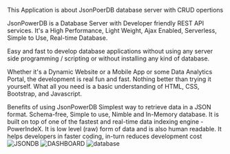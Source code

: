 This Application is about JsonPoerDB database server with CRUD opertions

JsonPowerDB is a Database Server with Developer friendly REST API services. It's a High Performance, Light Weight, Ajax Enabled, Serverless, Simple to Use, Real-time Database.

Easy and fast to develop database applications without using any server side programming / scripting or without installing any kind of database.

Whether it's a Dynamic Website or a Mobile App or some Data Analytics Portal, the development is real fun and fast. Nothing better than trying it yourself. What all you need is a basic understanding of HTML, CSS, Bootstrap, and Javascript.

Benefits of using JsonPowerDB
Simplest way to retrieve data in a JSON format.
Schema-free, Simple to use, Nimble and In-Memory database.
It is built on top of one of the fastest and real-time data indexing engine - PowerIndeX.
It is low level (raw) form of data and is also human readable.
It helps developers in faster coding, in-turn reduces development cost
![JSONDB](https://user-images.githubusercontent.com/86104907/125046998-28ec9980-e0bc-11eb-82bf-9a50ef5fcecf.PNG)
![DASHBOARD](https://user-images.githubusercontent.com/86104907/125047302-749f4300-e0bc-11eb-9f84-3a5364d9111b.PNG)
![database](https://user-images.githubusercontent.com/86104907/125047517-b03a0d00-e0bc-11eb-9789-2a422a9eabc0.PNG)

